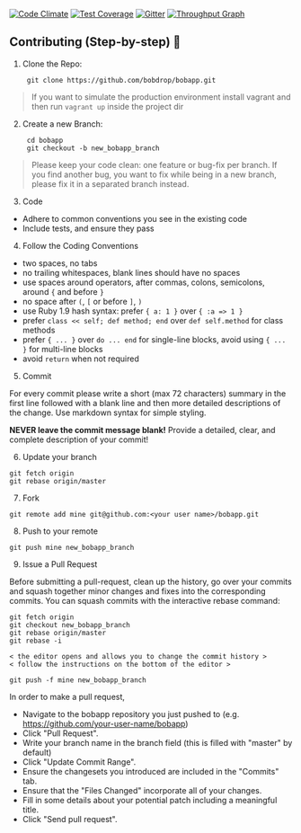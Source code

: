 [![Code Climate](https://codeclimate.com/github/bobdrop/bobapp/badges/gpa.svg)](https://codeclimate.com/github/bobdrop/bobapp)
[![Test Coverage](https://codeclimate.com/github/bobdrop/bobapp/badges/coverage.svg)](https://codeclimate.com/github/bobdrop/bobapp/coverage)
[![Gitter](https://badges.gitter.im/Join%20Chat.svg)](https://gitter.im/bobdrop/bobapp?utm_source=badge&utm_medium=badge&utm_campaign=pr-badge)
[![Throughput Graph](https://graphs.waffle.io/bobdrop/bobapp/throughput.svg)](https://waffle.io/bobdrop/bobapp/metrics)
## Contributing (Step-by-step) :memo:

1. Clone the Repo:

        git clone https://github.com/bobdrop/bobapp.git

 > If you want to simulate the production environment install vagrant and then run `vagrant up` inside the project dir

2. Create a new Branch:

        cd bobapp
        git checkout -b new_bobapp_branch

 > Please keep your code clean: one feature or bug-fix per branch. If you find another bug, you want to fix while being in a new branch, please fix it in a separated branch instead.

3. Code
  * Adhere to common conventions you see in the existing code
  * Include tests, and ensure they pass

4. Follow the Coding Conventions
  * two spaces, no tabs
  * no trailing whitespaces, blank lines should have no spaces
  * use spaces around operators, after commas, colons, semicolons, around `{` and before `}`
  * no space after `(`, `[` or before `]`, `)`
  * use Ruby 1.9 hash syntax: prefer `{ a: 1 }` over `{ :a => 1 }`
  * prefer `class << self; def method; end` over `def self.method` for class methods
  * prefer `{ ... }` over `do ... end` for single-line blocks, avoid using `{ ... }` for multi-line blocks
  * avoid `return` when not required

5. Commit

  For every commit please write a short (max 72 characters) summary in the first line followed with a blank line and then more detailed descriptions of the change. Use markdown syntax for simple styling.

  **NEVER leave the commit message blank!** Provide a detailed, clear, and complete description of your commit!

6. Update your branch

  ```
  git fetch origin
  git rebase origin/master
  ```

7. Fork

  ```
  git remote add mine git@github.com:<your user name>/bobapp.git
  ```

8. Push to your remote

  ```
  git push mine new_bobapp_branch
  ```

9. Issue a Pull Request

  Before submitting a pull-request, clean up the history, go over your commits and squash together minor changes and fixes into the corresponding commits. You can squash commits with the interactive rebase command:

  ```
  git fetch origin
  git checkout new_bobapp_branch
  git rebase origin/master
  git rebase -i

  < the editor opens and allows you to change the commit history >
  < follow the instructions on the bottom of the editor >

  git push -f mine new_bobapp_branch
  ```

  In order to make a pull request,
  * Navigate to the bobapp repository you just pushed to (e.g. https://github.com/your-user-name/bobapp)
  * Click "Pull Request".
  * Write your branch name in the branch field (this is filled with "master" by default)
  * Click "Update Commit Range".
  * Ensure the changesets you introduced are included in the "Commits" tab.
  * Ensure that the "Files Changed" incorporate all of your changes.
  * Fill in some details about your potential patch including a meaningful title.
  * Click "Send pull request".

